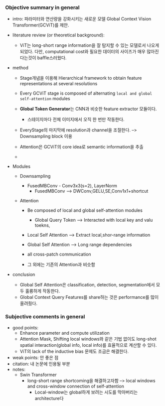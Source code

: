 ### Objective summary in general

- intro: 파라미터와 연산량을 강화시키는 새로운 모델 Global Context Vision Transformer(GCViT)를 제안.

- literature review (or theoretical background):
  - ViT는 long-short range information을 잘 탐지할 수 있는 모델로서 나오게 되었다. 다만, computational cost와 필요한 데이터의 사이즈가 매우 많아진다는것이 baffle스러웠다. 

- method
  - Stage개념을 이용해 Hierarchical framework to obtain feature representations at several resolutions
  - Every GCViT stage is composed of alternating `local and global self-attention` modules
  - **Global Token Generator**는 CNN과 비슷한 feature extractor 모듈이다.
    - 스테이지마다 전체 이미지에서 오직 한 번만 작동한다.

  - EveryStage의 마지막에 resolution과 channel을 조절한다. –> Downsampling block 이용
  - Attention은 GCViT의 core idea로 semantic information을 추출
  - 

- Modules
  - Downsampling
    - FusedMBConv - Conv3x3(s=2), LayerNorm
      - FusedMBConv –> DWConv,GELU,SE,Conv1x1+shortcut

  - Attention
    - Be composed of local and global self-attention modules
      - Global Query Token –> Interacted with local key and valu toekns, 

    - Local Self Attention –> Extract local,shor-range information
    - Global Self Attention –> Long range dependencies
    - all cross-patch communication
    - 그 외에는 기존의 Attention과 비슷함


- conclusion
  - Global Self Attention은 classification, detection, segmentation에서 모두 훌륭하게 작동한다.
  - Global Context Query Features를 share하는 것은 performance를 많이 올려줬다.


### Subjective comments in general

- good points:
  - Enhance parameter and compute utilization
  - Attention Mask, Shifting local windows와  같은 기법 없이도 long-shot spatial interaction(global info, local info)를 효율적으로 계산할 수 있다.
  - ViT의 lack of the inductive bias 문제도 조금은 해결한다. 
- weak points: 안 좋은 점
- citation: 내 논문에 인용될 부분
- notes:
  - Swin Transformer
    - long-short range shortcoming을 해결하고자함 –> local windows and cross-window connection of self-attention
      - Local-window는 global하게 보려는 시도를 막아버리는 architecture다

